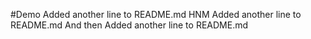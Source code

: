 #Demo
Added another line to README.md
HNM Added another line to README.md
And then Added another line to README.md
